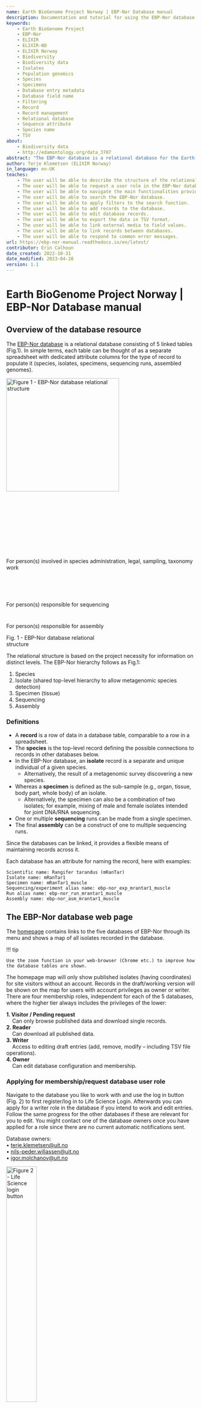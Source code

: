```yaml
---
name: Earth BioGenome Project Norway | EBP-Nor Database manual
description: Documentation and tutorial for using the EBP-Nor database
keywords: 
    - Earth BioGenome Project
    - EBP-Nor
    - ELIXIR
    - ELIXIR-NO
    - ELIXIR Norway
    - Biodiversity
    - Biodiversity data
    - Isolates
    - Population genomics
    - Species
    - Specimens
    - Database entry metadata
    - Database field name
    - Filtering
    - Record
    - Record management
    - Relational database
    - Sequence attribute
    - Species name
    - TSV
about:
    - Biodiversity data
    - http://edamontology.org/data_3707
abstract: "The EBP-Nor database is a relational database for the Earth BioGenome Project focusing on Norwegian and Nordic eukaryotic species. The database consists of 5 linked tables, each of which is a separate spreadsheet with dedicated attribute columns covering species, isolates, specimens, sequencing runs, and assembled genomes record types. The contextual biodata framework (CBF) provides database functionalities, including linking the databases as a relational database. This tutorial documents CBF functionalities from the writer's perspective."
author: Terje Klemetsen (ELIXIR Norway)
in_language: en-UK
teaches: 
    - The user will be able to describe the structure of the relational database.
    - The user will be able to request a user role in the EBP-Nor database.
    - The user will be able to navigate the main functionalities provided by the contextual biodata framework.
    - The user will be able to search the EBP-Nor database.
    - The user will be able to apply filters to the search function.
    - The user will be able to add records to the database.
    - The user will be able to edit database records.
    - The user will be able to export the data in TSV format.
    - The user will be able to link external media to field values.
    - The user will be able to link records between databases.
    - The user will be able to respond to common error messages.
url: https://ebp-nor-manual.readthedocs.io/en/latest/
contributor: Erin Calhoun
date_created: 2022-10-31
date_modified: 2023-04-28
version: 1.1
---
```

# Earth BioGenome Project Norway | EBP-Nor Database manual

## Overview of the database resource
The [EBP-Nor database](https://ebp-nor.sfb.uit.no) is a relational database consisting of 5 linked tables (Fig.1). In simple terms, each table can be thought of as a separate spreadsheet with dedicated attribute columns for the type of record to populate it (species, isolates, specimens, sequencing runs, assembled genomes).

<div class="image-text-wrapper">
    <div class="image-container">
        <img src= "img/fig1-db-relational-structure.png" alt="Figure 1 - EBP-Nor database relational structure" width="300" />
    </div>
    <div class="text-boxes-container">
        <div class="text-box" style="margin-top: 35%;">
            <p>For person(s) involved in species administration, legal, sampling, taxonomy work</p>
        </div>
        <div class="text-box" style="margin-top: 16%;">
            <p>For person(s) responsible for sequencing</p>
        </div>
        <div class="text-box" style="margin-top: 8%;">
            <p>For person(s) responsible for assembly</p>
        </div>
    </div>
</div>

<div class="caption-box" style="margin-top: 1%; width: 250px">
    <p>Fig. 1 - EBP-Nor database relational structure</p>
</div>

The relational structure is based on the project necessity for information on distinct levels. The EBP-Nor hierarchy follows as Fig.1:

1. Species
2. Isolate (shared top-level hierarchy to allow metagenomic species detection)
3. Specimen (tissue)
4. Sequencing
5. Assembly

### Definitions
- A **record** is a row of data in a database table, comparable to a row in a spreadsheet.  
- The **species** is the top-level record defining the possible connections to records in other databases below.  
- In the EBP-Nor database, an **isolate** record is a separate and unique individual of a given species.  
    - Alternatively, the result of a metagenomic survey discovering a new species. 
- Whereas a **specimen** is defined as the sub-sample (e.g., organ, tissue, body part, whole body) of an isolate.  
    - Alternatively, the specimen can also be a combination of two isolates; for example, mixing of male and female isolates intended for joint DNA/RNA sequencing.
- One or multiple **sequencing** runs can be made from a single specimen.  
- The final **assembly** can be a construct of one to multiple sequencing runs.  
  
Since the databases can be linked, it provides a flexible means of maintaining records across it.

Each database has an attribute for naming the record, here with examples:
```
Scientific name: Rangifer tarandus (mRanTar)
Isolate name: mRanTar1
Specimen name: mRanTar1_muscle
Sequencing/experiment alias name: ebp-nor_exp_mrantar1_muscle
Run alias name: ebp-nor_run_mrantar1_muscle
Assembly name: ebp-nor_asm_mrantar1_muscle
```
## The EBP-Nor database web page
The [homepage](https://ebp-nor.sfb.uit.no) contains links to the five databases of EBP-Nor through its menu and shows a map of all isolates recorded in the database. 

!!! tip

    Use the zoom function in your web-browser (Chrome etc.) to improve how the database tables are shown. 

The homepage map will only show published isolates (having coordinates) for site visitors without an account. Records in the draft/working version will be shown on the map for users with account privileges as owner or writer. There are four membership roles, independent for each of the 5 databases, where the higher tier always includes the privileges of the lower:

**1. Visitor / Pending request**  
&nbsp;&nbsp;&nbsp;&nbsp;Can only browse published data and download single records.  
**2. Reader**  
&nbsp;&nbsp;&nbsp;&nbsp;Can download all published data.  
**3. Writer**  
&nbsp;&nbsp;&nbsp;&nbsp;Access to editing draft entries (add, remove, modify – including TSV file operations).  
**4. Owner**  
&nbsp;&nbsp;&nbsp;&nbsp;Can edit database configuration and membership.  

### Applying for membership/request database user role
Navigate to the database you like to work with and use the log in button (Fig. 2) to first register/log in to Life Science Login. Afterwards you can apply for a writer role in the database if you intend to work and edit entries. Follow the same progress for the other databases if these are relevant for you to edit. You might contact one of the database owners once you have applied for a role since there are no current automatic notifications sent.

Database owners:  
• terje.klemetsen@uit.no  
• nils-peder.willassen@uit.no  
• igor.molchanov@uit.no  

<img src= "img/fig2-login.png" alt="Figure 2 - Life Science login button" width=40%/>
<div class="caption-box" style="margin-top: 1%; width: 40%">
    <p>Fig. 2 - Life Science login button</p>
</div>

### CBF functionalities as writer
#### Navigation
The Contextual biodata framework (CBF) is the system which provides all functionalities in the databases and the links connecting them as a relational database. Its foundation is the MongoDB database. Fig. 3 below shows the basic functions for navigating the databases. Clicking on a listed record brings up all the attributes related to it.

<img src="img/fig3-main-website-functions.png" alt="Figure 3 - Screenshot of website with labeled website functionalities" width=90% class="image-border" />  
<div class="caption-box" style="margin-top: 1%; width: 90%;">
    <p>Fig. 3 - Main website functionalities. <span class='notbold'>A) Table configuration, data download, TSV upload. B) The current version of the database and drop-down choices for which version to show. If logged in as writer, the draft will be shown in italics. C) Quick text search (type in the field and hit enter), advanced text search (click the magnifier button). D) Switch between table view, graph view and configuration (owner privileges required). E) Log in/out, register, and apply for database role. F) Navigation between databases.</span></p>
</div>

**Note 1.** If you are a writer/owner, you will see the draft version of the database if logged in. Given that version 1.0 is published for all visitors to see, you as a writer will see version 1.1 in italic (Fig. 3B) and can easily switch to view v1.0.

**Note 2.** If changes are made to any attribute of any record in draft version 1.1, the CBF will publish this automatically at 2 AM in the night. Afterwards, visitors will see version 1.1 and you as a writer/owner will see version 1.2. If needed, a version can be deprecated to make it unavailable for visitors.

#### Quick search and adding filters
In the search box, shown in Fig. 3, you may type in a search word and hit enter to perform a quick search. Clicking on the **magnifier button-icon** brings up the filtering functions. Simple to use, but can look daunting due to the script showing up.

A filter consists of statements. A statement holds the attribute to search within, the search function to use, and what to search for. See screenshot below for a simple example of filtering the Scientific name attribute only.

1. Upper: The attribute to apply the filter. Example: Scientific name
2. Middle: The type of filter (equals, regex, before and after (for date fields), ontologies/compact IRI, CV (Controlled Vocabulary) and so forth.
3. Lower: Input and/or secondary options for the filter type. E.g., case sensitive, what ontology, what CV.

<img src="img/ss1-filter-by-scientific-name.png" alt="Screenshot 1 - A simple example of filtering the Scientific name attribute only." width=90% /> 

An uncomplicated guide to make a filter showing the 2 genera Saxifraga and Labrus:

- Click on the magnifier button in the species database.
- Under add statement chose the following dropdowns from the top: Scientific name, matches (regex), Case insensitive, type in “Saxifraga\*,” click Add. 
- Now only change the last input by removing “Saxifraga\*” and type in “Labrus\*” instead, click Add again. 
- Your filter should look like the screenshot below. Click Apply to filter the table accordingly.

*Insensitive search does not consider caps. And in regex the asterisk (\*) means that anything proceeding does not count and will show up after applying the filter.*

<img src="img/ss2-screenshot-of-filter.png" alt="Screenshot 2 - Filter showing the 2 genera Saxifraga and Labrus." width=90% />  

Result:

<img src="img/ss3-result-filter-applied.png" alt="Screenshot 3 - Result after applying the filter." width=90% />  

#### Adding records

The CBF enables you to add a record on the fly using the *(+) Add data > New record* (Fig. 4). Doing so will bring up the attributes schema ready to be filled. 

!!! note
    Only after saving the entry can it be linked with other databases (more on linking entries later).

An alternative way to add new entries is through the preparation and uploading of a tab separated (tsv) file (Fig. 4 and 5). Upload using the create function requires the use of minimum 1 attribute held by the database. The “id” attribute must be omitted as this is managed automatically by CBF. The tsv column names must use the attributes associated with the given database and the attribute SHORT NAME as listed in the EBP-Nor manifest. An example can be seen in the table screenshot below. For simplicity, one can download a template tsv (Fig. 4, second button from top) with all assigned attribute names for the given database.

The Sampling schema has output sheets for isolate and specimen data. If the sheet is filled in excel it can easily be uploaded as tsv files to make new records with the accompanying metadata.

<img src= "img/fig4-adding-data.png" alt="Figure 4 - Screenshot showing 'add data' button." width=40%/>
<div class="caption-box" style="margin-top: 1%; width: 40%">
    <p>Fig. 4 - Adding data. New record and TSV file upload.</p>
</div>

<img src= "img/fig5-uploading-tsv.png" alt="Figure 5 - Screenshot showing where you create or update records." width=70%/>
<div class="caption-box" style="margin-top: 1%; width: 70%">
    <p>Fig. 5 - Uploading a TSV to create new records or upload to overwrite/update existing records.</p>
</div>

#### Editing in a spreadsheet.

<img src= "img/fig6-edit-spreadsheet.png" alt="Figure 6 - View of a portion of a database table in Excel." width=90%/>
<div class="caption-box" style="margin-top: 1%; width: 90%">
    <p>Fig. 6 - Editing the database table in a spreadsheet.</p>
</div>

You might want to download the whole database table as tsv for editing multiple records in one go in programs like Excel. After finishing your changes in Excel, you can export as tsv and upload this to the database using the “Update existing” function. This will overwrite/update the records you upload. Say that you want to modify 20 records, you can download the whole database and remove all but the 20 records you want to work with. The “id” column must remain in the tsv for this to work, the other columns are optional. If you remove the “id” column the CBF believes these are new entries instead. Therefore the “id” column must be present when modifying a tsv, while it must be excluded when adding multiple new entries.

#### Editing a record
Clicking on any listed record in the database brings up the record view (Fig. 7). It is worth noting that all attributes can be configured by a member with owner privileges (Change attribute name, tooltip, tab structure, arrangement of attributes, field type, etc.). Anyone with writer permission can edit a record by entering edit mode (Fig. 7A middle button).

<img src= "img/fig7-record-view.png" alt="Figure 7 - Record view of an entry in the Isolate database." width=90%/>
<div class="caption-box" style="margin-top: 1%; width: 90%">
    <p>Fig. 7 - Record view of an example entry in the Isolate database. <span class='notbold'>A) Menu for downloading the entry metadata, enter edit mode, delete the entry. B) The header is a combination of the isolate name and the id attribute. C) Each attribute has a tooltip for further description.</span></p>
</div>

<img src= "img/fig7a-edit-button.png" alt="Figure 7a - Edit button in a record." width=40%/>
<div class="caption-box" style="margin-top: 1%; width: 40%">
    <p>Fig. 7a - Opening a record and you will have access to the Edit button if you are logged in with writer privileges.</p>
</div>

#### Field types

In edit mode the simplest field types are free text and are recognized by not having any dropdown choices (controlled vocabulary), nor ontology associated. However, free text fields can be mandatory as shown below, preventing the record from being saved if not filled.

<img src= "img/ss4-mandatory-free-text.png" alt="Screenshot 4 - Mandatory free text field." width=90%/>

Controlled vocabularies, shown below, are pre-defined choices and are recognized by a small down-arrow on the field's right-hand side.

<img src= "img/ss5-controlled-vocab.png" alt="Screenshot 5 - Controlled vocabulary pre-defined choices." width=90%/>

Date fields follow the ISO8601 format and accept year, month, date in truncated variants.

<img src= "img/ss6-date-field.png" alt="Screenshot 6 - Date fields." width=90%/>

The *environment material* and *habitat* attributes are examples where ontology use is supported. Ontologies are recognized by 2 fields, a drop-down menu, and an input field. By selecting the “-” no ontology will be used, and the input field works as a free text field. By selecting the “envo” you can choose to use the Environment Ontology (ENVO) and input identifiers representing a class term. E.g., to link the envo class [“temperate forest“](http://purl.obolibrary.org/obo/ENVO_01001805) you must input the corresponding identifier “01001805” and save the record. 

<img src= "img/ss7-envo.png" alt="Screenshot 7 - Selecting the envo ontology." width=90%/>

<img src= "img/ss8-envo-id.png" alt="Screenshot 8 - envo identifier field." width=90%/>

!!! tip
    Use [Ontobee](https://ontobee.org/ontology/ENVO) or other envo ontology search tools to find classes and their identifiers. This will make CBF collect the ontology class information and make a link to ebi.ac.uk/ols for the given term as well as displaying a tooltip containing the term definition.

Result:

<img src= "img/ss9-environment-material.png" alt="Screenshot 9 - Result of envo search: Temperate forest." width=90%/>

<img src= "img/ss10-tooltip-definition.png" alt="Screenshot 10 - Tooltip display." width=90%/>

Ontologies can also be used when referring to publications and personnel. For publications Digital Object Identifiers (DOI) and PubMed identification numbers (PMID) can be used, and ORCIDs (Open Researcher and Contributor Identifier) can be used for registered people. These can be selected similarly as described above for the envo ontology. By inputting values (as the listed examples below) will provide links for attributes like *original publication* and *Collector ORCID*. Links will lead to the DOI target, PubMed page or ORCID page.

- **DOI example:** 10.1002/ece3.5991
- **PubMed example:** 32184981
- **ORCID example:** 0000-0002-1825-0097

Coordinate fields also has 2 inputs, the Latitude and Longitude. The CBF accepts the easy-to-use Decimal Degrees (DD) format which looks like this example from the Trondheim fjord: 63.511722, 10.485166. The format only consists of numbers. To be valid the Latitude (first number) must be within –90 and 90, and Longitude (second number) must be within –180 and 180. Saved coordinates for isolates will be shown on the map and will get a google map link. 

!!! note
    The more decimal numbers that are used, the more accurate the coordinates are.

    63.511722, 10.485166 is more accurate than 63.5, 10.5

    <img src= "img/ss11-sampling-coordinates.png" alt="Screenshot 11 - Sampling coordinates fields." width=90%/>

<img src= "img/ss12-result-map.png" alt="Screenshot 12 - Coordinate map showing indicated location in Norway." width=40%/>

#### Values, Added values, Added sub-values, Delete

<img src= "img/ss13-add-delete-button.png" alt="Screenshot 13 - Add sub-value, Add value, and Delete buttons." width=30%/>

When editing the add value button is used for making a list. This can be convenient for situations where more than one information item needs to be stored, like listing 2 names. This function can be used for all attributes. 

<img src= "img/ss14-add-2.png" alt="Screenshot 14 - Making a list with the add value button." width=90%/>

On exporting the data as a tsv these values will be separated by a pipe symbol:

!!! example
    Ola Normann|Kari Normann.

Result:

<img src= "img/ss15-result-add.png" alt="Screenshot 15 - Resulting list of add value button." width=90%/>

The Add sub-value function is useful for making lists of hierarchical values, like a sampling location where 3 levels (Region, Municipality, Site) can be listed. On exporting the data as tsv, these values will be separated by the less/more than symbol:

!!! example
    Troms>Tromsø>Kvaløysletta.

<img src= "img/ss16-add-subvalue.png" alt="Screenshot 16 - Resulting hierarchical list of add sub-value button." width=90%/>

The added values and added sub-values can also be combined as shown in the example below. An added value (-) can get added sub-values (>).

<img src= "img/ss17-value-subvalue.png" alt="Screenshot 17 - Added sub-values to values." width=90%/>

#### Delete button

The delete button is used to clear the input field for any data, but if used on an added value or sub-value it will remove it. Note, clearing the main value will clear all added values and sub-values.

#### Linking external media

By using the “§” character, most values in a field can be linked with an external URL link. In the example below, the collection method (a Swab sample) has been linked with a document on the sampling guidelines for molds. The input field can be given a value e.g., “Swab sample” followed by the paragraph character (§) followed by an URL. Any media supported by a URL link can be made.

- [value]§[URL]  
- Swab sample§https://aemtek.com/wp-content/uploads/2019/10/AEMTEK-Mold-Sampling-Guide.2019.pdf

<img src= "img/ss18-external-linking.png" alt="Screenshot 18 - A value linked to external media." width=90%/>

#### Linking records between databases
If you have a species and want to associate it with an isolate there are two approaches. The species database is regarded as the top level, and therefore a record with the species name should be present before an isolate record is added to the Isolate database. However, this is not required, only advised. The same goes for the Specimen, Sequencing and Assembly databases (Fig. 1) and can be linked similarly as exemplified here with Species Isolates.

**1 – Create the isolate record from the chosen species in the [Species database](https://ebp-nor.sfb.uit.no/species/).**

For this example, first make sure you are logged into the [Isolate database](https://ebp-nor.sfb.uit.no/isolates/)! Then in the [Species database](https://ebp-nor.sfb.uit.no/species/), choose and click on a species record. Under the tab “Related records” you can manage what records are connected to the current selected species. Click on the “Create linked record” button as indicated by the red arrow in the screenshot below. A new window or tab will pop up in your web browser and show the input fields for a new isolate record. Add the necessary metadata and click the save button. You have now created a new isolate record and linked it with the species you chose.

!!! warning
    If not logged into the Isolate database (or the database you are about to create a new record in), you will get an error message! A good practice is to first fill the mandatory fields only before saving. 
    
You might need to reload the table pages to see the new linked record. In the species database it is advised to enter edit mode and add the isolate name for conveniency (see the third illustration below), as it is not automatically carried over in the current CBF version. Linked isolate entries will be listed in the species database table and vice versa in the isolate database (see the last 2 screenshots below).

<img src= "img/ss19-species-linked-record.png" alt="Screenshot 19 - Button to create linked record in the Species database." width=90%/>

<img src= "img/ss20-new-isolate-record.png" alt="Screenshot 20 - Input fields for a new isolate record." width=90%/>

<img src= "img/ss21-isolate-name.png" alt="Screenshot 21 - Enter edit mode to add the isolate name." width=90%/>

Result: Species database and Isolate database tables after following the steps above.

<img src= "img/ss22-result-species-db.png" alt="Screenshot 22 - Resulting Species database tables." width=90%/>

<img src= "img/ss23-result-isolate-db.png" alt="Screenshot 23 - Resulting Isolate database tables." width=90%/>

**2 – Creating an isolate record first and then linking it with its corresponding species.**

Enter the [Isolate database](https://ebp-nor.sfb.uit.no/isolates/) and creates an entry from scratch by selecting “New record.” Fill in the mandatory fields and save the record. Now click on the record you just made in the database and enter edit mode. Go to the “Related records” tab and click the “Create linked record” (the chain icon). This brings up an input field associated with the species id number. In this example we are looking up Scapania nimbosa in the [Species database](https://ebp-nor.sfb.uit.no/species/) and find its id to be “000000430”. Enter the complete number in the field, click OK, and then click Save. The record link is created bidirectionally. In the species database it is advised to enter edit mode and add the isolate name for conveniency, as it is not automatically carried over in the current CBF version. Linked isolate entries will be listed in the species database table and vice versa in the isolate database.

<img src= "img/ss24-isolate-linked-record.png" alt="Screenshot 24 - Button to create linked record in the Isolate database." width=90%/>

<img src= "img/ss25-link-by-id.png" alt="Screenshot 25 - Creating a linked record by identifier." width=90%/>

!!! note
    When you are in edit mode you can link records by their identifier numbers, while not in edit mode enables you to create new linked records directly.

### Error messages

If editing or adding data in a database while not logged in, will result in a 400-error. This can happen if you create a new isolate record from the Species database (See option 1 for linking records above) but you are not logged into the Isolate database.

<img src= "img/error0.png" alt="JavaScript 400-error" width=40%/>

Errors can occur when using the quick search function (2022-06-07). This is currently a reported bug in the CBF which is to be corrected.

<img src= "img/error1.png" alt="Internal Service Error - Query failed with error code 2" width=40%/>

<img src= "img/error2.png" alt="Internal Service Error - Query failed with error code 51091" width=40%/>

Save often! If you have been inactive on the site for a while you might get the error below. A sort of halfway logged-out state. Reload the page in your browser to correct it. Work is ongoing to improve CBF on this issue by moving it to NIRD for greater stability.

<img src= "img/error3.png" alt="Internal Service Error - Bad User Info response" width=40%/>